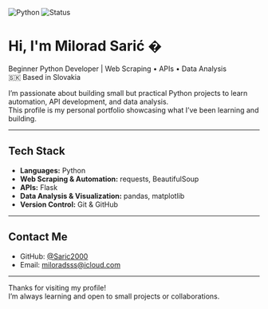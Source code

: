 ![Python](https://img.shields.io/badge/Python-3.11-blue?logo=python&logoColor=white)
![Status](https://img.shields.io/badge/Status-Learning-yellow)

# Hi, I'm Milorad Sarić �

Beginner Python Developer | Web Scraping • APIs • Data Analysis  
🇸🇰 Based in Slovakia  

I’m passionate about building small but practical Python projects to learn automation, API development, and data analysis.  
This profile is my personal portfolio showcasing what I’ve been learning and building.

---

## Tech Stack

- **Languages:** Python  
- **Web Scraping & Automation:** requests, BeautifulSoup  
- **APIs:** Flask  
- **Data Analysis & Visualization:** pandas, matplotlib  
- **Version Control:** Git & GitHub  

---

## Contact Me

- GitHub: [@Saric2000](https://github.com/Saric2000)  
- Email: miloradsss@icloud.com  

---

Thanks for visiting my profile!  
I’m always learning and open to small projects or collaborations.
